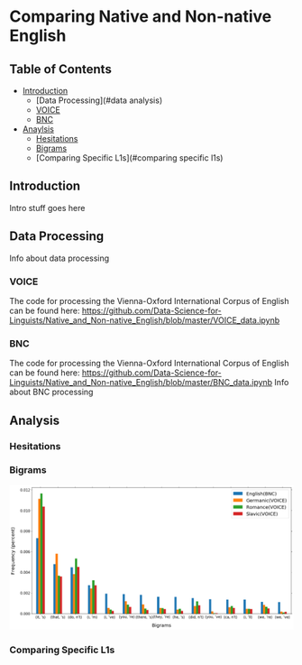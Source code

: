 # Comparing Native and Non-native English
## Table of Contents
* [Introduction](#introduction)
	* [Data Processing](#data analysis)
	* [VOICE](#voice)
	* [BNC](#bnc)
* [Anaylsis](#analysis)
	* [Hesitations](#hesitations)
	* [Bigrams](#bigrams)
	* [Comparing Specific L1s](#comparing specific l1s)

## Introduction
Intro stuff goes here
## Data Processing
Info about data processing
### VOICE
The code for processing the Vienna-Oxford International Corpus of English can be found here: https://github.com/Data-Science-for-Linguists/Native_and_Non-native_English/blob/master/VOICE_data.ipynb
### BNC
The code for processing the Vienna-Oxford International Corpus of English can be found here: https://github.com/Data-Science-for-Linguists/Native_and_Non-native_English/blob/master/BNC_data.ipynb
Info about BNC processing
## Analysis
### Hesitations
### Bigrams
![png](images/contraction_use.png)
### Comparing Specific L1s
